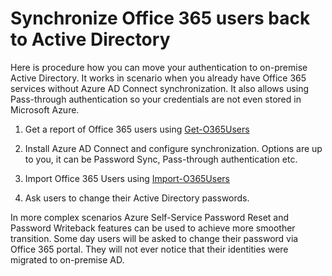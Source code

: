 # Synchronize Office 365 users back to Active Directory

Here is procedure how you can move your authentication to on-premise Active Directory. It works in scenario when you already have Office 365 services without Azure AD Connect synchronization. It also allows using Pass-through authentication so your credentials are not even stored in Microsoft Azure.

1. Get a report of Office 365 users using <a href="../../Get-O365Users">Get-O365Users</a>

2. Install Azure AD Connect and configure synchronization. Options are up to you, it can be Password Sync, Pass-through authentication etc.

3. Import Office 365 Users using <a href="../../Get-O365Users">Import-O365Users</a>

4. Ask users to change their Active Directory passwords.

In more complex scenarios Azure Self-Service Password Reset and Password Writeback features can be used to achieve more smoother transition. Some day users will be asked to change their password via Office 365 portal. They will not ever notice that their identities were migrated to on-premise AD.